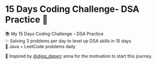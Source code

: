 # 15 Days Coding Challenge- DSA Practice 🚀

📚 My 15 Days Coding Challenge – DSA Practice  
✨ Solving 3 problems per day to level up DSA skills in 15 days  
📌 Java + LeetCode problems daily  

🙏 Inspired by [@digg_deperr](https://github.com/diggdeeper) anna for the motivation to start this journey.

